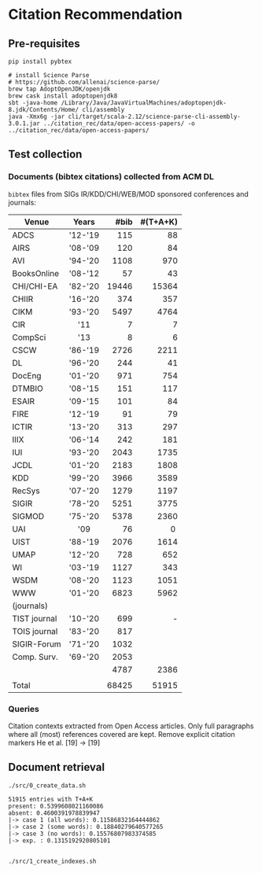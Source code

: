 # Citation Recommendation

## Pre-requisites

```
pip install pybtex

# install Science Parse
# https://github.com/allenai/science-parse/
brew tap AdoptOpenJDK/openjdk
brew cask install adoptopenjdk8
sbt -java-home /Library/Java/JavaVirtualMachines/adoptopenjdk-8.jdk/Contents/Home/ cli/assembly
java -Xmx6g -jar cli/target/scala-2.12/science-parse-cli-assembly-3.0.1.jar ../citation_rec/data/open-access-papers/ -o ../citation_rec/data/open-access-papers/
```

## Test collection

### Documents (bibtex citations) collected from ACM DL

`bibtex` files from SIGs IR/KDD/CHI/WEB/MOD sponsored conferences and journals:

| Venue        | Years   | #bib   | #(T+A+K) |
| ------------ |:-------:| ------:|---------:|
| ADCS         | '12-'19 |    115 |       88 |
| AIRS         | '08-'09 |    120 |       84 |
| AVI          | '94-'20 |   1108 |      970 |
| BooksOnline  | '08-'12 |     57 |       43 |
| CHI/CHI-EA   | '82-'20 |  19446 |    15364 |
| CHIIR        | '16-'20 |    374 |      357 |
| CIKM         | '93-'20 |   5497 |     4764 |
| CIR          | '11     |      7 |        7 |
| CompSci      | '13     |      8 |        6 |
| CSCW         | '86-'19 |   2726 |     2211 |
| DL           | '96-'20 |    244 |       41 |
| DocEng       | '01-'20 |    971 |      754 |
| DTMBIO       | '08-'15 |    151 |      117 |
| ESAIR        | '09-'15 |    101 |       84 |
| FIRE         | '12-'19 |     91 |       79 |
| ICTIR        | '13-'20 |    313 |      297 |
| IIIX         | '06-'14 |    242 |      181 |
| IUI          | '93-'20 |   2043 |     1735 |
| JCDL         | '01-'20 |   2183 |     1808 |
| KDD          | '99-'20 |   3966 |     3589 |
| RecSys       | '07-'20 |   1279 |     1197 |
| SIGIR        | '78-'20 |   5251 |     3775 |
| SIGMOD       | '75-'20 |   5378 |     2360 |
| UAI          | '09     |     76 |        0 |
| UIST         | '88-'19 |   2076 |     1614 |
| UMAP         | '12-'20 |    728 |      652 |
| WI           | '03-'19 |   1127 |      343 |
| WSDM         | '08-'20 |   1123 |     1051 |
| WWW          | '01-'20 |   6823 |     5962 |
| (journals)   |         |        |          |
| TIST journal | '10-'20 |    699 |       -  |
| TOIS journal | '83-'20 |    817 |          |
| SIGIR-Forum  | '71-'20 |   1032 |          |
| Comp. Surv.  | '69-'20 |   2053 |          |
|              |         |  4787  |     2386 |
|              |         |        |          |
| Total        |         |  68425 |    51915 |


### Queries

Citation contexts extracted from Open Access articles. Only full paragraphs
where all (most) references covered are kept. Remove explicit citation markers
He et al. [19] -> [19]


## Document retrieval

```
./src/0_create_data.sh

51915 entries with T+A+K
present: 0.5399608021160086
absent: 0.4600391978839947
|-> case 1 (all words): 0.11586832164444862
|-> case 2 (some words): 0.18840279640577265
|-> case 3 (no words): 0.15576807983374585
|-> exp. : 0.1315192920805101


./src/1_create_indexes.sh

```


 
